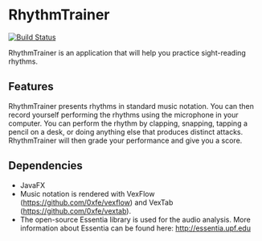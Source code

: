 # RhythmTrainer

[![Build Status](https://travis-ci.org/cpe305/fall2016-project-dsabsay.svg?branch=master)](https://travis-ci.org/cpe305/fall2016-project-dsabsay)

RhythmTrainer is an application that will help you practice sight-reading rhythms.

## Features
RhythmTrainer presents rhythms in standard music notation. You can then record yourself performing the rhythms using the microphone in your computer. You can perform the rhythm by clapping, snapping, tapping a pencil on a desk, or doing anything else that produces distinct attacks. RhythmTrainer will then grade your performance and give you a score.

## Dependencies
* JavaFX
* Music notation is rendered with VexFlow (https://github.com/0xfe/vexflow) and VexTab (https://github.com/0xfe/vextab).
* The open-source Essentia library is used for the audio analysis. More information about Essentia can be found here: http://essentia.upf.edu
